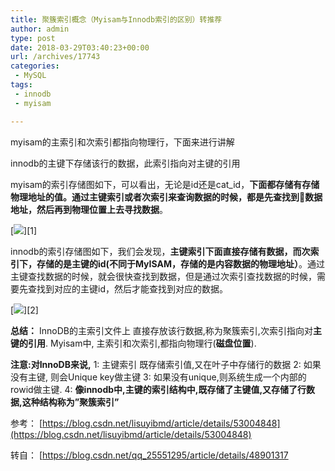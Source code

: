 ```yaml
---
title: 聚簇索引概念（Myisam与Innodb索引的区别）转推荐
author: admin
type: post
date: 2018-03-29T03:40:23+00:00
url: /archives/17743
categories:
 - MySQL
tags:
 - innodb
 - myisam

---
```

myisam的主索引和次索引都指向物理行，下面来进行讲解

innodb的主键下存储该行的数据，此索引指向对主键的引用

myisam的索引存储图如下，可以看出，无论是id还是cat_id，**下面都存储有存储物理地址的值。通过主键索引或者次索引来查询数据的时候，都是先查找到数据地址，然后再到物理位置上去寻找数据**。

[![](https://blog--static.oss-cn-shanghai.aliyuncs.com//uploads/2023/09/myisam-index-struct.png)][1]

innodb的索引存储图如下，我们会发现，**主键索引下面直接存储有数据，而次索引下，存储的是主键的id(不同于MyISAM，存储的是内容数据的物理地址）**。通过主键查找数据的时候，就会很快查找到数据，但是通过次索引查找数据的时候，需要先查找到对应的主键id，然后才能查找到对应的数据。

[![](https://blog--static.oss-cn-shanghai.aliyuncs.com//uploads/2023/09/innodb-index-struct.png)][2]

**总结：**
InnoDB的主索引文件上 直接存放该行数据,称为聚簇索引,次索引指向对**主键的引用**.
Myisam中, 主索引和次索引,都指向物理行(**磁盘位置**).

**注意:对InnoDB来说,**
1: 主键索引 既存储索引值,又在叶子中存储行的数据
2: 如果没有主键, 则会Unique key做主键
3: 如果没有unique,则系统生成一个内部的rowid做主键.
4: **像innodb中,主键的索引结构中,既存储了主键值,又存储了行数据,这种结构称为”聚簇索引”**

参考： [https://blog.csdn.net/lisuyibmd/article/details/53004848](https://blog.csdn.net/lisuyibmd/article/details/53004848)

转自： [https://blog.csdn.net/qq_25551295/article/details/48901317
